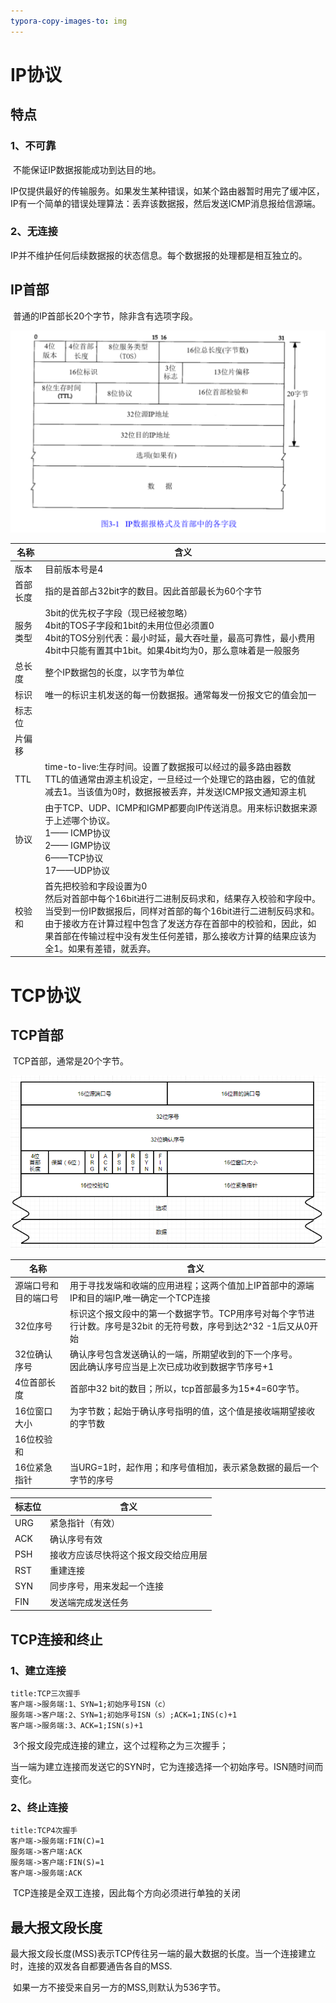 ```yaml
---
typora-copy-images-to: img
---
```


# IP协议

## 特点

### 1、不可靠

​	不能保证IP数据报能成功到达目的地。

​	IP仅提供最好的传输服务。如果发生某种错误，如某个路由器暂时用完了缓冲区，IP有一个简单的错误处理算法：丢弃该数据报，然后发送ICMP消息报给信源端。

### 2、无连接

​	IP并不维护任何后续数据报的状态信息。每个数据报的处理都是相互独立的。

## IP首部

​	普通的IP首部长20个字节，除非含有选项字段。

![1552141849301](.\img\1552141849301.png)

| 名称     | 含义                                                         |
| -------- | ------------------------------------------------------------ |
| 版本     | 目前版本号是4                                                |
| 首部长度 | 指的是首部占32bit字的数目。因此首部最长为60个字节            |
| 服务类型 | 3bit的优先权子字段（现已经被忽略）<br>4bit的TOS子字段和1bit的未用位但必须置0<br>4bit的TOS分别代表：最小时延，最大吞吐量，最高可靠性，最小费用<br>4bit中只能有置其中1bit。如果4bit均为0，那么意味着是一般服务 |
| 总长度   | 整个IP数据包的长度，以字节为单位                             |
| 标识     | 唯一的标识主机发送的每一份数据报。通常每发一份报文它的值会加一 |
| 标志位   |                                                              |
| 片偏移   |                                                              |
| TTL      | time-to-live:生存时间。设置了数据报可以经过的最多路由器数<br>TTL的值通常由源主机设定，一旦经过一个处理它的路由器，它的值就减去1。当该值为0时，数据报被丢弃，并发送ICMP报文通知源主机 |
| 协议     | 由于TCP、UDP、ICMP和IGMP都要向IP传送消息。用来标识数据来源于上述哪个协议。 <br>1—— ICMP协议<br>2—— IGMP协议<br>6——TCP协议<br>17——UDP协议 |
| 校验和   | 首先把校验和字段设置为0<br>然后对首部中每个16bit进行二进制反码求和，结果存入校验和字段中。<br>当受到一份IP数据报后，同样对首部的每个16bit进行二进制反码求和。由于接收方在计算过程中包含了发送方存在首部中的校验和，因此，如果首部在传输过程中没有发生任何差错，那么接收方计算的结果应该为全1。如果有差错，就丢弃。 |

# TCP协议

## TCP首部

​	TCP首部，通常是20个字节。

![1548325239098](.\img\1548325239098.png)



| 名称                 | 含义                                                         |
| -------------------- | ------------------------------------------------------------ |
| 源端口号和目的端口号 | 用于寻找发端和收端的应用进程；这两个值加上IP首部中的源端IP和目的端IP,唯一确定一个TCP连接 |
| 32位序号             | 标识这个报文段中的第一个数据字节。TCP用序号对每个字节进行计数。序号是32bit 的无符号数，序号到达2^32 -1后又从0开始 |
| 32位确认序号         | 确认序号包含发送确认的一端，所期望收到的下一个序号。<br>因此确认序号应当是上次已成功收到数据字节序号+1 |
| 4位首部长度          | 首部中32 bit的数目；所以，tcp首部最多为15*4=60字节。         |
| 16位窗口大小         | 为字节数；起始于确认序号指明的值，这个值是接收端期望接收的字节数 |
| 16位校验和           |                                                              |
| 16位紧急指针         | 当URG=1时，起作用；和序号值相加，表示紧急数据的最后一个字节的序号 |

| 标志位 | 含义                                 |
| ------ | ------------------------------------ |
| URG    | 紧急指针（有效）                     |
| ACK    | 确认序号有效                         |
| PSH    | 接收方应该尽快将这个报文段交给应用层 |
| RST    | 重建连接                             |
| SYN    | 同步序号，用来发起一个连接           |
| FIN    | 发送端完成发送任务                   |

## TCP连接和终止

### 1、建立连接

```sequence
title:TCP三次握手
客户端->服务端:1、SYN=1;初始序号ISN（c）
服务端->客户端:2、SYN=1;初始序号ISN（s）;ACK=1;INS(c)+1
客户端->服务端:3、ACK=1;ISN(s)+1
```

​	3个报文段完成连接的建立，这个过程称之为三次握手；

​	当一端为建立连接而发送它的SYN时，它为连接选择一个初始序号。ISN随时间而变化。

### 2、终止连接

```sequence
title:TCP4次握手
客户端->服务端:FIN(C)=1
服务端->客户端:ACK
服务端->客户端:FIN(S)=1
客户端->服务端:ACK
```

​	TCP连接是全双工连接，因此每个方向必须进行单独的关闭

## 最大报文段长度

​	最大报文段长度(MSS)表示TCP传往另一端的最大数据的长度。当一个连接建立时，连接的双发各自都要通告各自的MSS.

​	如果一方不接受来自另一方的MSS,则默认为536字节。

























